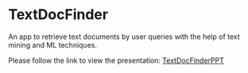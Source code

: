 # TextDocFinder
 An app to retrieve text documents by user queries with the help of text mining and ML techniques.
 
 Please follow the link to view the presentation: [TextDocFinderPPT](https://drive.google.com/file/d/1nQnQXA6VCumAN7AZe4iUTQy9CXUwfVR5/view?usp=sharing)
